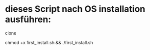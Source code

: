 # dieses Script nach OS installation ausführen:
clone

chmod +x first_install.sh && ./first_install.sh
